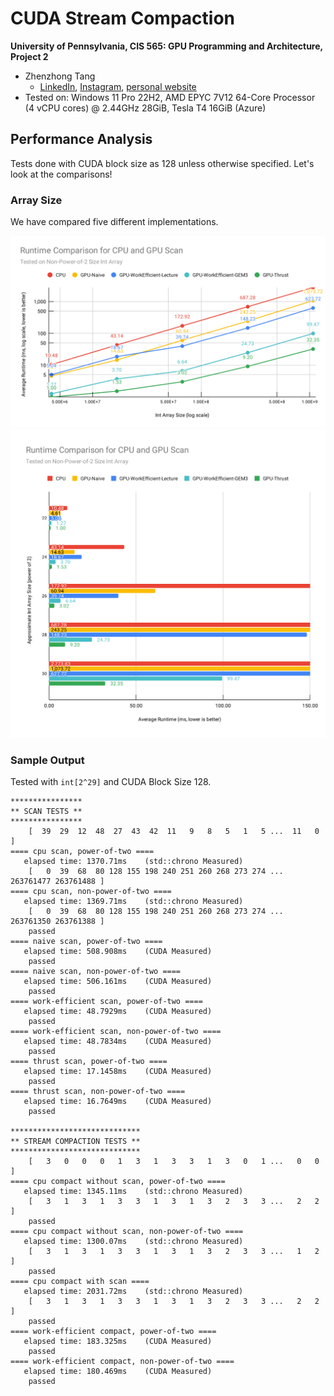 CUDA Stream Compaction
======================

**University of Pennsylvania, CIS 565: GPU Programming and Architecture, Project 2**

* Zhenzhong Tang
  * [LinkedIn](https://www.linkedin.com/in/zhenzhong-anthony-tang-82334a210), [Instagram](https://instagram.com/toytag12), [personal website](https://toytag.net/)
* Tested on: Windows 11 Pro 22H2, AMD EPYC 7V12 64-Core Processor (4 vCPU cores) @ 2.44GHz 28GiB, Tesla T4 16GiB (Azure)

## Performance Analysis
Tests done with CUDA block size as 128 unless otherwise specified. Let's look at the comparisons!

### Array Size

We have compared five different implementations.

![](img/Runtime%20Comparison%20for%20CPU%20and%20GPU%20Scan.svg)
![](img/Runtime%20Comparison%20for%20CPU%20and%20GPU%20Scan%20Bar.svg)


### Sample Output
Tested with `int[2^29]` and CUDA Block Size 128.

```
****************
** SCAN TESTS **
****************
    [  39  29  12  48  27  43  42  11   9   8   5   1   5 ...  11   0 ]
==== cpu scan, power-of-two ====
   elapsed time: 1370.71ms    (std::chrono Measured)
    [   0  39  68  80 128 155 198 240 251 260 268 273 274 ... 263761477 263761488 ]
==== cpu scan, non-power-of-two ====
   elapsed time: 1369.71ms    (std::chrono Measured)
    [   0  39  68  80 128 155 198 240 251 260 268 273 274 ... 263761350 263761388 ]
    passed
==== naive scan, power-of-two ====
   elapsed time: 508.908ms    (CUDA Measured)
    passed
==== naive scan, non-power-of-two ====
   elapsed time: 506.161ms    (CUDA Measured)
    passed
==== work-efficient scan, power-of-two ====
   elapsed time: 48.7929ms    (CUDA Measured)
    passed
==== work-efficient scan, non-power-of-two ====
   elapsed time: 48.7834ms    (CUDA Measured)
    passed
==== thrust scan, power-of-two ====
   elapsed time: 17.1458ms    (CUDA Measured)
    passed
==== thrust scan, non-power-of-two ====
   elapsed time: 16.7649ms    (CUDA Measured)
    passed

*****************************
** STREAM COMPACTION TESTS **
*****************************
    [   3   0   0   0   1   3   1   3   3   1   3   0   1 ...   0   0 ]
==== cpu compact without scan, power-of-two ====
   elapsed time: 1345.11ms    (std::chrono Measured)
    [   3   1   3   1   3   3   1   3   1   3   2   3   3 ...   2   2 ]
    passed
==== cpu compact without scan, non-power-of-two ====
   elapsed time: 1300.07ms    (std::chrono Measured)
    [   3   1   3   1   3   3   1   3   1   3   2   3   3 ...   1   2 ]
    passed
==== cpu compact with scan ====
   elapsed time: 2031.72ms    (std::chrono Measured)
    [   3   1   3   1   3   3   1   3   1   3   2   3   3 ...   2   2 ]
    passed
==== work-efficient compact, power-of-two ====
   elapsed time: 183.325ms    (CUDA Measured)
    passed
==== work-efficient compact, non-power-of-two ====
   elapsed time: 180.469ms    (CUDA Measured)
    passed
```
